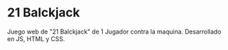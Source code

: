 # 21 Balckjack

Juego web de "21 Balckjack" de 1 Jugador contra la maquina.
Desarrollado en JS, HTML y CSS.
